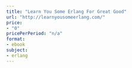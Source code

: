 ```yaml
---
title: "Learn You Some Erlang For Great Good"
url: "http://learnyousomeerlang.com/"
price: 
- "0"
pricePerPeriod: "n/a"
format: 
- ebook
subject: 
- erlang
---
```

